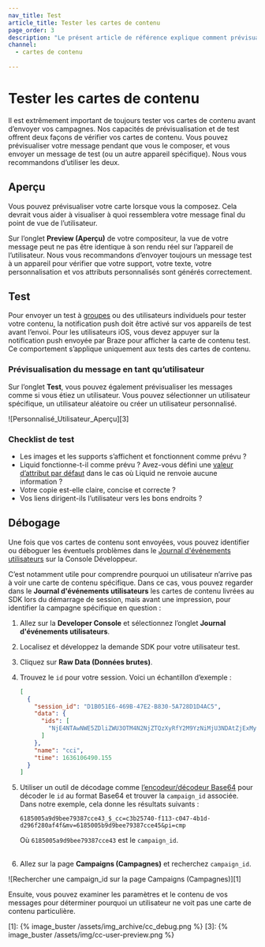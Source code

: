 ```yaml
---
nav_title: Test
article_title: Tester les cartes de contenu
page_order: 3
description: "Le présent article de référence explique comment prévisualiser et tester les cartes de contenu, et décrit certaines des meilleures pratiques."
channel:
  - cartes de contenu
  
---
```


# Tester les cartes de contenu

Il est extrêmement important de toujours tester vos cartes de contenu avant d’envoyer vos campagnes. Nos capacités de prévisualisation et de test offrent deux façons de vérifier vos cartes de contenu. Vous pouvez prévisualiser votre message pendant que vous le composer, et vous envoyer un message de test (ou un autre appareil spécifique). Nous vous recommandons d’utiliser les deux.

## Aperçu

Vous pouvez prévisualiser votre carte lorsque vous la composez. Cela devrait vous aider à visualiser à quoi ressemblera votre message final du point de vue de l’utilisateur.

Sur l’onglet **Preview (Aperçu)** de votre compositeur, la vue de votre message peut ne pas être identique à son rendu réel sur l’appareil de l’utilisateur. Nous vous recommandons d’envoyer toujours un message test à un appareil pour vérifier que votre support, votre texte, votre personnalisation et vos attributs personnalisés sont générés correctement.

## Test

Pour envoyer un test à [groupes]({{site.baseurl}}/user_guide/administrative/app_settings/developer_console/internal_groups_tab/#content-test-groups) ou des utilisateurs individuels pour tester votre contenu, la notification push doit être activé sur vos appareils de test avant l’envoi. Pour les utilisateurs iOS, vous devez appuyer sur la notification push envoyée par Braze pour afficher la carte de contenu test. Ce comportement s’applique uniquement aux tests des cartes de contenu.

### Prévisualisation du message en tant qu’utilisateur

Sur l’onglet **Test**, vous pouvez également prévisualiser les messages comme si vous étiez un utilisateur. Vous pouvez sélectionner un utilisateur spécifique, un utilisateur aléatoire ou créer un utilisateur personnalisé.

![Personnalisé_Utilisateur_Aperçu][3]

### Checklist de test

- Les images et les supports s’affichent et fonctionnent comme prévu ?
- Liquid fonctionne-t-il comme prévu ? Avez-vous défini une [valeur d’attribut par défaut]({{site.baseurl}}/user_guide/personalization_and_dynamic_content/liquid/conditional_logic/#accounting-for-null-attribute-values) dans le cas où Liquid ne renvoie aucune information ?
- Votre copie est-elle claire, concise et correcte ?
- Vos liens dirigent-ils l’utilisateur vers les bons endroits ?

## Débogage

Une fois que vos cartes de contenu sont envoyées, vous pouvez identifier ou déboguer les éventuels problèmes dans le [Journal d'événements utilisateurs]({{site.baseurl}}/user_guide/administrative/app_settings/developer_console/event_user_log_tab/) sur la Console Développeur. 

C’est notamment utile pour comprendre pourquoi un utilisateur n’arrive pas à voir une carte de contenu spécifique. Dans ce cas, vous pouvez regarder dans le **Journal d'événements utilisateurs** les cartes de contenu livrées au SDK lors du démarrage de session, mais avant une impression, pour identifier la campagne spécifique en question :

1. Allez sur la **Developer Console** et sélectionnez l’onglet **Journal d'événements utilisateurs**.
2. Localisez et développez la demande SDK pour votre utilisateur test.
3. Cliquez sur **Raw Data (Données brutes)**.
4. Trouvez le `id` pour votre session. Voici un échantillon d’exemple :

    ```json
    [
      {
        "session_id": "D1B051E6-469B-47E2-B830-5A728D1D4AC5",
        "data": {
          "ids": [
            "NjE4NTAwNWE5ZDliZWU3OTM4N2NjZTQzXyRfY2M9YzNiMjU3NDAtZjExMy1jMDQ3LTRiMWQtZDI5NmYyODBhZjRmJm12PTYxODUwMDViOWQ5YmVlNzkzODdjY2U0NSZwaT1jbXA="
          ]
        },
        "name": "cci",
        "time": 1636106490.155
      }
    ]
    ```

5. Utiliser un outil de décodage comme [l’encodeur/décodeur Base64](https://www.base64decode.org/) pour décoder le `id` au format Base64 et trouver la `campaign_id` associée. Dans notre exemple, cela donne les résultats suivants :

    ```
    6185005a9d9bee79387cce43_$_cc=c3b25740-f113-c047-4b1d-d296f280af4f&mv=6185005b9d9bee79387cce45&pi=cmp
    ```

    Où `6185005a9d9bee79387cce43` est le `campaign_id`.<br><br>

6. Allez sur la page **Campaigns (Campagnes)** et recherchez `campaign_id`.

![Rechercher une campaign_id sur la page Campaigns (Campagnes)][1]

Ensuite, vous pouvez examiner les paramètres et le contenu de vos messages pour déterminer pourquoi un utilisateur ne voit pas une carte de contenu particulière.

[1]: {% image_buster /assets/img_archive/cc_debug.png %}
[3]: {% image_buster /assets/img/cc-user-preview.png %}
